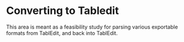 # Converting to Tabledit

This area is meant as a feasibility study for parsing various exportable formats
from TablEdit, and back into TablEdit.
